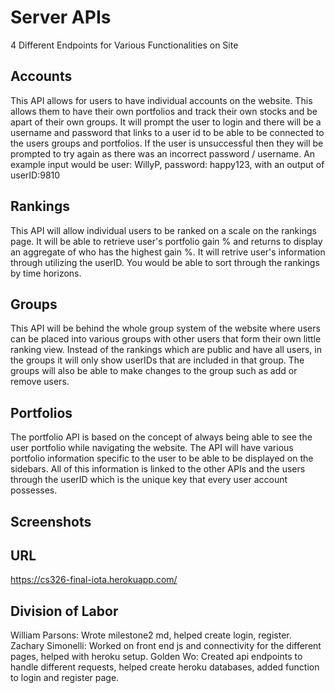 # Server APIs
4 Different Endpoints for Various Functionalities on Site

## Accounts
This API allows for users to have individual accounts on the website. This allows them to have their own portfolios and track their own stocks and be apart of their own groups. It will prompt the user to login and there will be a username and password that links to a user id to be able to be connected to the users groups and portfolios. If the user is unsuccessful then they will be prompted to try again as there was an incorrect password / username. An example input would be user: WillyP, password: happy123, with an output of userID:9810

## Rankings
This API will allow individual users to be ranked on a scale on the rankings page. It will be able to retrieve user's portfolio gain % and returns to display an aggregate of who has the highest gain %. It will retrive user's information through utilizing the userID. You would be able to sort through the rankings by time horizons.

## Groups
This API will be behind the whole group system of the website where users can be placed into various groups with other users that form their own little ranking view. Instead of the rankings which are public and have all users, in the groups it will only show userIDs that are included in that group. The groups will also be able to make changes to the group such as add or remove users. 

## Portfolios
The portfolio API is based on the concept of always being able to see the user portfolio while navigating the website. The API will have various portfolio information specific to the user to be able to be displayed on the sidebars. All of this information is linked to the other APIs and the users through the userID which is the unique key that every user account possesses. 

## Screenshots

## URL 
https://cs326-final-iota.herokuapp.com/

## Division of Labor
William Parsons: Wrote milestone2 md, helped create login, register.
Zachary Simonelli: Worked on front end js and connectivity for the different pages, helped with heroku setup.
Golden Wo: Created api endpoints to handle different requests, helped create heroku databases, added function to login and register page.